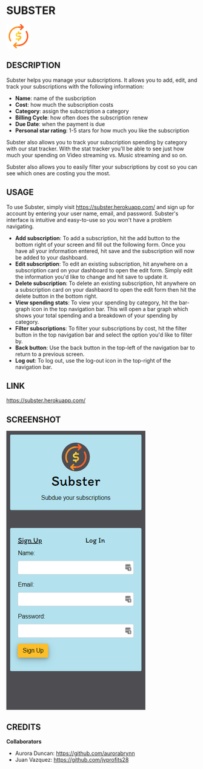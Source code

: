 # SUBSTER
![Subster logo](public/img/subster-small.png)

## DESCRIPTION
Subster helps you manage your subscriptions. It allows you to add, edit, and track your subscriptions with the following information:
- **Name**: name of the susbcription
- **Cost**: how much the subscription costs
- **Category**: assign the subscription a category
- **Billing Cycle**: how often does the subscription renew
- **Due Date**: when the payment is due
- **Personal star rating**: 1-5 stars for how much you like the subscription

Subster also allows you to track your subscription spending by category with our stat tracker. With the stat tracker you'll be able to see just how much your spending on Video streaming vs. Music streaming and so on.

Subster also allows you to easily filter your subscriptions by cost so you can see which ones are costing you the most.

## USAGE
To use Subster, simply visit https://subster.herokuapp.com/ and sign up for account by entering your user name, email, and password. Subster's interface is intuitive and easy-to-use so you won't have a problem navigating.
- **Add subscription**: To add a subscription, hit the add button to the bottom right of your screen and fill out the following form. Once you have all your information entered, hit save and the subscription will now be added to your dashboard.
- **Edit subscription**: To edit an existing subscription, hit anywhere on a subscription card on your dashboard to open the edit form. Simply edit the information you'd like to change and hit save to update it.
- **Delete subscription**: To delete an existing subscription, hit anywhere on a subscription card on your dashbaord to open the edit form then hit the delete button in the bottom right.
- **View spending stats**: To view your spending by category, hit the bar-graph icon in the top navigation bar. This will open a bar graph which shows your total spending and a breakdown of your spending by category.
- **Filter subscriptions**: To filter your subscriptions by cost, hit the filter button in the top navigation bar and select the option you'd like to filter by.
- **Back button**: Use the back button in the top-left of the navigation bar to return to a previous screen.
- **Log out**: To log out, use the log-out icon in the top-right of the navigation bar.

## LINK
https://subster.herokuapp.com/

## SCREENSHOT
![Subster signup page](public/img/subster-signup.png)

## CREDITS
**Collaborators**
- Aurora Duncan: https://github.com/aurorabrynn
- Juan Vazquez: https://github.com/jvprofits28
